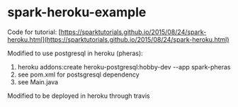 # spark-heroku-example

Code for tutorial: [https://sparktutorials.github.io/2015/08/24/spark-heroku.html](https://sparktutorials.github.io/2015/08/24/spark-heroku.html)

Modified to use postgresql in heroku (pheras):
1) heroku addons:create heroku-postgresql:hobby-dev --app spark-pheras
2) see pom.xml for postsgresql dependency
3) see Main.java 

Modified to be deployed in heroku through travis


